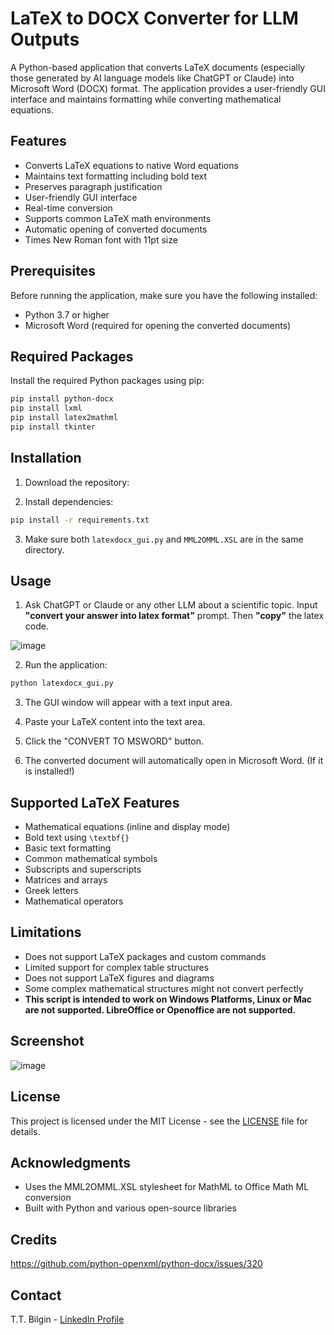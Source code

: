 # LaTeX to DOCX Converter for LLM Outputs

A Python-based application that converts LaTeX documents (especially those generated by AI language models like ChatGPT or Claude) into Microsoft Word (DOCX) format. The application provides a user-friendly GUI interface and maintains formatting while converting mathematical equations.

## Features

- Converts LaTeX equations to native Word equations
- Maintains text formatting including bold text
- Preserves paragraph justification
- User-friendly GUI interface
- Real-time conversion
- Supports common LaTeX math environments
- Automatic opening of converted documents
- Times New Roman font with 11pt size

## Prerequisites

Before running the application, make sure you have the following installed:

- Python 3.7 or higher
- Microsoft Word (required for opening the converted documents)

## Required Packages

Install the required Python packages using pip:

```bash
pip install python-docx
pip install lxml
pip install latex2mathml
pip install tkinter
```

## Installation

1. Download the repository:

2. Install dependencies:
```bash
pip install -r requirements.txt
```

3. Make sure both `latexdocx_gui.py` and `MML2OMML.XSL` are in the same directory.

## Usage

1. Ask ChatGPT or Claude or any other LLM about a scientific topic. Input **"convert your answer into latex format"** prompt. Then **"copy"** the latex code.

![image](https://github.com/user-attachments/assets/1367f886-066c-42fe-a160-8203ad5f2bb4)

2. Run the application:
```bash
python latexdocx_gui.py
```

3. The GUI window will appear with a text input area.

4. Paste your LaTeX content into the text area.

5. Click the "CONVERT TO MSWORD" button.

6. The converted document will automatically open in Microsoft Word. (If it is installed!)

## Supported LaTeX Features

- Mathematical equations (inline and display mode)
- Bold text using `\textbf{}`
- Basic text formatting
- Common mathematical symbols
- Subscripts and superscripts
- Matrices and arrays
- Greek letters
- Mathematical operators

## Limitations

- Does not support LaTeX packages and custom commands
- Limited support for complex table structures
- Does not support LaTeX figures and diagrams
- Some complex mathematical structures might not convert perfectly
- **This script is intended to work on Windows Platforms, Linux or Mac are not supported. LibreOffice or Openoffice are not supported.**

## Screenshot

![image](https://github.com/user-attachments/assets/5d281477-1bb2-4268-8b9f-c4ad218a3b6e)


## License

This project is licensed under the MIT License - see the [LICENSE](LICENSE) file for details.

## Acknowledgments

- Uses the MML2OMML.XSL stylesheet for MathML to Office Math ML conversion
- Built with Python and various open-source libraries

## Credits

https://github.com/python-openxml/python-docx/issues/320

## Contact

T.T. Bilgin - [LinkedIn Profile](https://www.linkedin.com/in/ttbilgin/)
